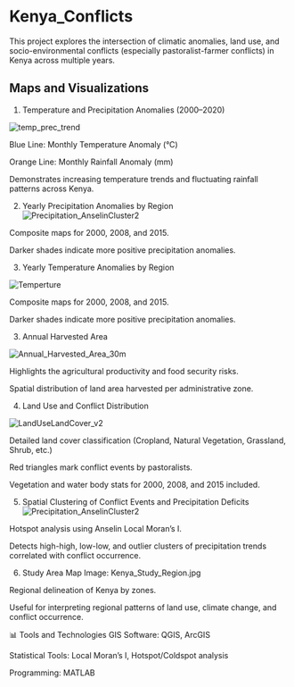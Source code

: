 # Kenya_Conflicts

This project explores the intersection of climatic anomalies, land use, and socio-environmental conflicts (especially pastoralist-farmer conflicts) in Kenya across multiple years.

## Maps and Visualizations

1. Temperature and Precipitation Anomalies (2000–2020)

![temp_prec_trend](https://github.com/user-attachments/assets/e812c0aa-02f7-4f0c-a608-400433104e19)

Blue Line: Monthly Temperature Anomaly (°C)

Orange Line: Monthly Rainfall Anomaly (mm)

Demonstrates increasing temperature trends and fluctuating rainfall patterns across Kenya.

2. Yearly Precipitation Anomalies by Region
![Precipitation_AnselinCluster2](https://github.com/user-attachments/assets/8dc6cbf0-5e3b-4c54-b2d6-309336e3072a)

Composite maps for 2000, 2008, and 2015.

Darker shades indicate more positive precipitation anomalies.

3. Yearly Temperature Anomalies by Region

![Temperture](https://github.com/user-attachments/assets/519e8ebc-32dc-49e3-921c-2da03af30f24)

Composite maps for 2000, 2008, and 2015.

Darker shades indicate more positive precipitation anomalies.

3. Annual Harvested Area

![Annual_Harvested_Area_30m](https://github.com/user-attachments/assets/ca4faf61-af6a-4059-8ebd-880a7054d049)


Highlights the agricultural productivity and food security risks.

Spatial distribution of land area harvested per administrative zone.

4. Land Use and Conflict Distribution

![LandUseLandCover_v2](https://github.com/user-attachments/assets/08215de1-07fd-4e10-93d2-88f687910da8)

Detailed land cover classification (Cropland, Natural Vegetation, Grassland, Shrub, etc.)

Red triangles mark conflict events by pastoralists.

Vegetation and water body stats for 2000, 2008, and 2015 included.

5. Spatial Clustering of Conflict Events and Precipitation Deficits
![Precipitation_AnselinCluster2](https://github.com/user-attachments/assets/45971a3e-64b2-4cdc-80fa-597fd1fcf706)

Hotspot analysis using Anselin Local Moran’s I.

Detects high-high, low-low, and outlier clusters of precipitation trends correlated with conflict occurrence.

6. Study Area Map
Image: Kenya_Study_Region.jpg

Regional delineation of Kenya by zones.

Useful for interpreting regional patterns of land use, climate change, and conflict occurrence.

📊 Tools and Technologies
GIS Software: QGIS, ArcGIS

Statistical Tools: Local Moran’s I, Hotspot/Coldspot analysis

Programming: MATLAB

